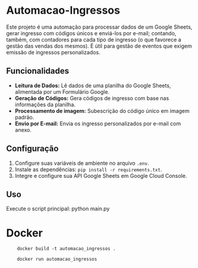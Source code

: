 # Automacao-Ingressos

Este projeto é uma automação para processar dados de um Google Sheets, gerar ingresso com códigos únicos e enviá-los por e-mail;
contando, também, com contadores para cada tipo de ingresso (o que favorece a gestão das vendas dos mesmos). É útil para gestão de eventos que exigem emissão de ingressos personalizados.

## Funcionalidades

- **Leitura de Dados:** Lê dados de uma planilha do Google Sheets, alimentada por um Formulário Google.
- **Geração de Códigos:** Gera códigos de ingresso com base nas informações da planilha.
- **Processamento de imagem:** Subescrição do código único em imagem padrão.
- **Envio por E-mail:** Envia os ingresso personalizados por e-mail com anexo.

## Configuração

1. Configure suas variáveis de ambiente no arquivo `.env`.
2. Instale as dependências: `pip install -r requirements.txt`.
3. Integre e configure sua API Google Sheets em Google Cloud Console.

## Uso

Execute o script principal:
python main.py


# Docker

```
    docker build -t automacao_ingressos .
```

```
    docker run automacao_ingressos
```

